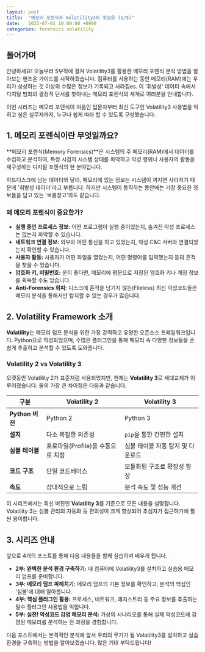 ```yaml
---
layout: post
title:  "메모리 포렌식과 Volatility3의 첫걸음 (1/5)"
date:   2025-07-01 10:00:00 +0900
categories: forensics volatility
---
```


## 들어가며

안녕하세요! 오늘부터 5부작에 걸쳐 Volatility3를 활용한 메모리 포렌식 분석 방법을 알아보는 핸즈온 가이드를 시작하겠습니다. 컴퓨터를 사용하는 동안 메모리(RAM)에는 우리가 상상하는 것 이상의 수많은 정보가 기록되고 사라집es. 이 '휘발성' 데이터 속에서 디지털 범죄의 결정적 단서를 찾아내는 메모리 포렌식의 세계로 여러분을 안내합니다.

이번 시리즈는 메모리 포렌식이 처음인 입문자부터 최신 도구인 Volatility3 사용법을 익히고 싶은 실무자까지, 누구나 쉽게 따라 할 수 있도록 구성했습니다.

## 1. 메모리 포렌식이란 무엇일까요?

**메모리 포렌식(Memory Forensics)**은 시스템의 주 메모리(RAM)에서 데이터를 수집하고 분석하여, 특정 시점의 시스템 상태를 파악하고 악성 행위나 사용자의 활동을 재구성하는 디지털 포렌식의 한 분야입니다.

하드디스크에 남는 데이터와 달리, 메모리에 있는 정보는 시스템이 꺼지면 사라지기 때문에 '휘발성 데이터'라고 부릅니다. 하지만 시스템이 동작하는 동안에는 가장 중요한 정보들을 담고 있는 '보물창고'와도 같습니다.

### 왜 메모리 포렌식이 중요한가?

- **실행 중인 프로세스 정보:** 어떤 프로그램이 실행 중이었는지, 숨겨진 악성 프로세스는 없는지 파악할 수 있습니다.
- **네트워크 연결 정보:** 외부와 어떤 통신을 하고 있었는지, 악성 C&C 서버와 연결되었는지 확인할 수 있습니다.
- **사용자 활동:** 사용자가 어떤 파일을 열었는지, 어떤 명령어를 입력했는지 등의 흔적을 찾을 수 있습니다.
- **암호화 키, 비밀번호:** 운이 좋다면, 메모리에 평문으로 저장된 암호화 키나 계정 정보를 획득할 수도 있습니다.
- **Anti-Forensics 회피:** 디스크에 흔적을 남기지 않는(Fileless) 최신 악성코드들은 메모리 분석을 통해서만 탐지할 수 있는 경우가 많습니다.

## 2. Volatility Framework 소개

**Volatility**는 메모리 덤프 분석을 위한 가장 강력하고 유명한 오픈소스 프레임워크입니다. Python으로 작성되었으며, 수많은 플러그인을 통해 메모리 속 다양한 정보들을 손쉽게 추출하고 분석할 수 있도록 도와줍니다.

### Volatility 2 vs Volatility 3

오랫동안 Volatility 2가 표준처럼 사용되었지만, 현재는 **Volatility 3**로 세대교체가 이루어졌습니다. 둘의 가장 큰 차이점은 다음과 같습니다.

| 구분 | Volatility 2 | Volatility 3 |
|---|---|---|
| **Python 버전** | Python 2 | Python 3 |
| **설치** | 다소 복잡한 의존성 | `pip`을 통한 간편한 설치 |
| **심볼 테이블** | 프로파일(Profile)을 수동으로 지정 | 심볼 테이블 자동 탐지 및 다운로드 |
| **코드 구조** | 단일 코드베이스 | 모듈화된 구조로 확장성 향상 |
| **속도** | 상대적으로 느림 | 분석 속도 및 성능 개선 |

이 시리즈에서는 최신 버전인 **Volatility 3**를 기준으로 모든 내용을 설명합니다. Volatility 3는 심볼 관리의 자동화 등 편의성이 크게 향상되어 초심자가 접근하기에 훨씬 용이합니다.

## 3. 시리즈 안내

앞으로 4개의 포스트를 통해 다음 내용들을 함께 실습하며 배우게 됩니다.

- **2부: 완벽한 분석 환경 구축하기:** 내 컴퓨터에 Volatility3를 설치하고 실습용 메모리 덤프를 준비합니다.
- **3부: 메모리 덤프 파헤치기:** 메모리 덤프의 기본 정보를 확인하고, 분석의 핵심인 '심볼'에 대해 알아봅니다.
- **4부: 핵심 플러그인 활용:** 프로세스, 네트워크, 레지스트리 등 주요 정보를 추출하는 필수 플러그인 사용법을 익힙니다.
- **5부: 실전! 악성코드 감염 메모리 분석:** 가상의 시나리오를 통해 실제 악성코드에 감염된 메모리를 분석하는 전 과정을 경험합니다.

다음 포스트에서는 본격적인 분석에 앞서 우리의 무기가 될 Volatility3를 설치하고 실습 환경을 구축하는 방법을 알아보겠습니다. 많은 기대 부탁드립니다!
